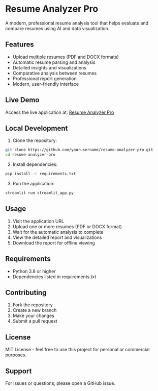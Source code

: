 # Resume Analyzer Pro

A modern, professional resume analysis tool that helps evaluate and compare resumes using AI and data visualization.

## Features

- Upload multiple resumes (PDF and DOCX formats)
- Automatic resume parsing and analysis
- Detailed insights and visualizations
- Comparative analysis between resumes
- Professional report generation
- Modern, user-friendly interface

## Live Demo

Access the live application at: [Resume Analyzer Pro](https://resume-analyzer-pro.streamlit.app)

## Local Development

1. Clone the repository:
```bash
git clone https://github.com/yourusername/resume-analyzer-pro.git
cd resume-analyzer-pro
```

2. Install dependencies:
```bash
pip install -r requirements.txt
```

3. Run the application:
```bash
streamlit run streamlit_app.py
```

## Usage

1. Visit the application URL
2. Upload one or more resumes (PDF or DOCX format)
3. Wait for the automatic analysis to complete
4. View the detailed report and visualizations
5. Download the report for offline viewing

## Requirements

- Python 3.8 or higher
- Dependencies listed in requirements.txt

## Contributing

1. Fork the repository
2. Create a new branch
3. Make your changes
4. Submit a pull request

## License

MIT License - feel free to use this project for personal or commercial purposes.

## Support

For issues or questions, please open a GitHub issue.
